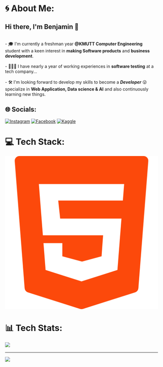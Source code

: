 # 🌀 About Me:
## Hi there, I'm Benjamin 🧙
<br>-
🎓 I'm currently a freshman year __@KMUTT Computer Engineering__ student with a keen interest in __making Software products__ and __business development__.
<br>
<br>-
👨🏻‍💻 I have nearly a year of working experiences in __software testing__ at a tech company...
<br>
<br>-
🛠 I'm looking forward to develop my skills to become a ***Developer*** 😜 specialize in __Web Application, Data science & AI__ and also continuously learning new things.


## 🌐 Socials:
[![Instagram](https://img.shields.io/badge/Instagram-%23E4405F.svg?logo=Instagram&logoColor=white)](https://instagram.com/bbxn.dg)  [![Facebook](https://img.shields.io/badge/Facebook-%231877F2.svg?logo=Facebook&logoColor=white)](https://www.facebook.com/profile.php?id=100035896206609&locale=th_TH) [![Kaggle](https://img.shields.io/badge/Kaggle-%2305C3DE.svg?logo=Kaggle&logoColor=white)](https://www.kaggle.com/benjamindg)

# 💻 Tech Stack:
![HTML](assets/html-5.png)

# 📊 Tech Stats:
![](https://github-readme-stats.vercel.app/api/top-langs/?username=SmoothieBen&theme=dark&hide_border=false&include_all_commits=false&count_private=false&layout=compact)

---
[![](https://visitcount.itsvg.in/api?id=SmoothieBen&icon=0&color=0)](https://visitcount.itsvg.in)

<!-- Proudly created with GPRM ( https://gprm.itsvg.in ) --> 
